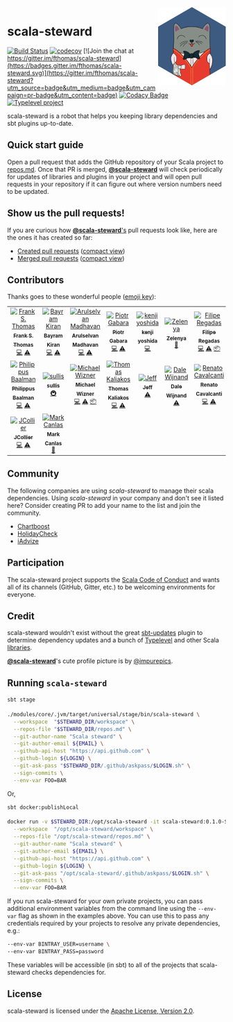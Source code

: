 <img src="https://github.com/fthomas/scala-steward/raw/master/data/images/scala-steward-logo-hex-1.png" width="156px" height="180px" align="right">

# scala-steward
[![Build Status](https://travis-ci.org/fthomas/scala-steward.svg?branch=master)](https://travis-ci.org/fthomas/scala-steward)
[![codecov](https://codecov.io/gh/fthomas/scala-steward/branch/master/graph/badge.svg)](https://codecov.io/gh/fthomas/scala-steward)
[![Join the chat at https://gitter.im/fthomas/scala-steward](https://badges.gitter.im/fthomas/scala-steward.svg)](https://gitter.im/fthomas/scala-steward?utm_source=badge&utm_medium=badge&utm_campaign=pr-badge&utm_content=badge)
[![Codacy Badge](https://api.codacy.com/project/badge/Grade/4573461025c642daa4128b659ee54fc9)](https://www.codacy.com/app/fthomas/scala-steward?utm_source=github.com&amp;utm_medium=referral&amp;utm_content=fthomas/scala-steward&amp;utm_campaign=Badge_Grade)
[![Typelevel project](https://img.shields.io/badge/typelevel-project-brightgreen.svg)](https://typelevel.org/projects/#scala-steward)

scala-steward is a robot that helps you keeping library dependencies
and sbt plugins up-to-date.

## Quick start guide

Open a pull request that adds the GitHub repository of your Scala project
to [repos.md](https://github.com/fthomas/scala-steward/edit/master/repos.md).
Once that PR is merged, [**@scala-steward**][@scala-steward] will check
periodically for updates of libraries and plugins in your project and will open
pull requests in your repository if it can figure out where version numbers need
to be updated.

## Show us the pull requests!

If you are curious how [**@scala-steward**'s][@scala-steward] pull requests
look like, here are the ones it has created so far:

* [Created pull requests](https://github.com/search?q=author%3Ascala-steward+is%3Apr)
  ([compact view](        https://github.com/pulls?q=author%3Ascala-steward+is%3Apr))
* [Merged pull requests]( https://github.com/search?q=author%3Ascala-steward+is%3Amerged+sort%3Aupdated-desc)
  ([compact view](        https://github.com/pulls?q=author%3Ascala-steward+is%3Amerged+sort%3Aupdated-desc))

## Contributors

Thanks goes to these wonderful people ([emoji key](https://allcontributors.org/docs/en/emoji-key)):

<!-- ALL-CONTRIBUTORS-LIST:START - Do not remove or modify this section -->
<!-- prettier-ignore -->
<table><tr><td align="center"><a href="https://github.com/fthomas"><img src="https://avatars1.githubusercontent.com/u/141252?v=4" width="100px;" alt="Frank S. Thomas"/><br /><sub><b>Frank S. Thomas</b></sub></a><br /><a href="https://github.com/fthomas/scala-steward/commits?author=fthomas" title="Code">💻</a> <a href="https://github.com/fthomas/scala-steward/commits?author=fthomas" title="Tests">⚠️</a></td><td align="center"><a href="https://github.com/kiranbayram"><img src="https://avatars0.githubusercontent.com/u/3471570?v=4" width="100px;" alt="Bayram Kiran"/><br /><sub><b>Bayram Kiran</b></sub></a><br /><a href="https://github.com/fthomas/scala-steward/commits?author=kiranbayram" title="Code">💻</a> <a href="https://github.com/fthomas/scala-steward/commits?author=kiranbayram" title="Tests">⚠️</a></td><td align="center"><a href="https://github.com/ArulselvanMadhavan"><img src="https://avatars3.githubusercontent.com/u/7578919?v=4" width="100px;" alt="Arulselvan Madhavan"/><br /><sub><b>Arulselvan Madhavan</b></sub></a><br /><a href="https://github.com/fthomas/scala-steward/commits?author=ArulselvanMadhavan" title="Code">💻</a> <a href="https://github.com/fthomas/scala-steward/commits?author=ArulselvanMadhavan" title="Tests">⚠️</a></td><td align="center"><a href="https://github.com/pgabara"><img src="https://avatars3.githubusercontent.com/u/4014765?v=4" width="100px;" alt="Piotr Gabara"/><br /><sub><b>Piotr Gabara</b></sub></a><br /><a href="https://github.com/fthomas/scala-steward/commits?author=pgabara" title="Code">💻</a> <a href="https://github.com/fthomas/scala-steward/commits?author=pgabara" title="Tests">⚠️</a></td><td align="center"><a href="https://twitter.com/xuwei_k"><img src="https://avatars0.githubusercontent.com/u/389787?v=4" width="100px;" alt="kenji yoshida"/><br /><sub><b>kenji yoshida</b></sub></a><br /><a href="https://github.com/fthomas/scala-steward/commits?author=xuwei-k" title="Code">💻</a></td><td align="center"><a href="https://www.linkedin.com/in/zelenya/"><img src="https://avatars3.githubusercontent.com/u/11508062?v=4" width="100px;" alt="Zelenya"/><br /><sub><b>Zelenya</b></sub></a><br /><a href="#design-Zelenya" title="Design">🎨</a></td><td align="center"><a href="https://github.com/regadas"><img src="https://avatars2.githubusercontent.com/u/163899?v=4" width="100px;" alt="Filipe Regadas"/><br /><sub><b>Filipe Regadas</b></sub></a><br /><a href="https://github.com/fthomas/scala-steward/commits?author=regadas" title="Code">💻</a> <a href="https://github.com/fthomas/scala-steward/commits?author=regadas" title="Tests">⚠️</a> <a href="#platform-regadas" title="Packaging/porting to new platform">📦</a></td></tr><tr><td align="center"><a href="https://github.com/Philippus"><img src="https://avatars3.githubusercontent.com/u/1923596?v=4" width="100px;" alt="Philippus Baalman"/><br /><sub><b>Philippus Baalman</b></sub></a><br /><a href="https://github.com/fthomas/scala-steward/commits?author=Philippus" title="Code">💻</a> <a href="https://github.com/fthomas/scala-steward/commits?author=Philippus" title="Tests">⚠️</a></td><td align="center"><a href="https://github.com/sullis"><img src="https://avatars3.githubusercontent.com/u/30938?v=4" width="100px;" alt="sullis"/><br /><sub><b>sullis</b></sub></a><br /><a href="#infra-sullis" title="Infrastructure (Hosting, Build-Tools, etc)">🚇</a></td><td align="center"><a href="https://github.com/mwz"><img src="https://avatars0.githubusercontent.com/u/1190768?v=4" width="100px;" alt="Michael Wizner"/><br /><sub><b>Michael Wizner</b></sub></a><br /><a href="https://github.com/fthomas/scala-steward/commits?author=mwz" title="Code">💻</a> <a href="https://github.com/fthomas/scala-steward/commits?author=mwz" title="Tests">⚠️</a> <a href="#platform-mwz" title="Packaging/porting to new platform">📦</a></td><td align="center"><a href="https://github.com/thomaska"><img src="https://avatars3.githubusercontent.com/u/3422315?v=4" width="100px;" alt="Thomas Kaliakos"/><br /><sub><b>Thomas Kaliakos</b></sub></a><br /><a href="https://github.com/fthomas/scala-steward/commits?author=thomaska" title="Code">💻</a> <a href="https://github.com/fthomas/scala-steward/commits?author=thomaska" title="Tests">⚠️</a></td><td align="center"><a href="https://github.com/custommonkey"><img src="https://avatars2.githubusercontent.com/u/1583909?v=4" width="100px;" alt="Jeff"/><br /><sub><b>Jeff</b></sub></a><br /><a href="https://github.com/fthomas/scala-steward/commits?author=custommonkey" title="Tests">⚠️</a></td><td align="center"><a href="https://twitter.com/dwijnand"><img src="https://avatars1.githubusercontent.com/u/344610?v=4" width="100px;" alt="Dale Wijnand"/><br /><sub><b>Dale Wijnand</b></sub></a><br /><a href="https://github.com/fthomas/scala-steward/commits?author=dwijnand" title="Tests">⚠️</a></td><td align="center"><a href="http://www.lightbend.com"><img src="https://avatars0.githubusercontent.com/u/502982?v=4" width="100px;" alt="Renato Cavalcanti"/><br /><sub><b>Renato Cavalcanti</b></sub></a><br /><a href="https://github.com/fthomas/scala-steward/commits?author=renatocaval" title="Code">💻</a> <a href="https://github.com/fthomas/scala-steward/commits?author=renatocaval" title="Tests">⚠️</a></td></tr><tr><td align="center"><a href="https://github.com/Slakah"><img src="https://avatars2.githubusercontent.com/u/16853?v=4" width="100px;" alt="JCollier"/><br /><sub><b>JCollier</b></sub></a><br /><a href="https://github.com/fthomas/scala-steward/commits?author=Slakah" title="Code">💻</a> <a href="https://github.com/fthomas/scala-steward/commits?author=Slakah" title="Tests">⚠️</a></td><td align="center"><a href="https://www.markcanlas.com/"><img src="https://avatars0.githubusercontent.com/u/881934?v=4" width="100px;" alt="Mark Canlas"/><br /><sub><b>Mark Canlas</b></sub></a><br /><a href="https://github.com/fthomas/scala-steward/commits?author=mcanlas" title="Documentation">📖</a></td></tr></table>

<!-- ALL-CONTRIBUTORS-LIST:END -->

## Community

The following companies are using _scala-steward_ to manage their scala dependencies. Using _scala-steward_ in your company and don't see it listed here? Consider creating PR to add your name to the list and join the community.

* [Chartboost](https://www.chartboost.com/)
* [HolidayCheck](https://github.com/holidaycheck)
* [iAdvize](https://www.iadvize.com/en/)

## Participation

The scala-steward project supports the [Scala Code of Conduct][CoC]
and wants all of its channels (GitHub, Gitter, etc.) to be welcoming
environments for everyone.

## Credit

scala-steward wouldn't exist without the great [sbt-updates][sbt-updates]
plugin to determine dependency updates and a bunch of [Typelevel][Typelevel]
and other Scala [libraries](https://github.com/fthomas/scala-steward/blob/master/project/Dependencies.scala).

[**@scala-steward**][@scala-steward]'s cute profile picture is by
[@impurepics](https://twitter.com/impurepics/).

## Running `scala-steward`

```bash
sbt stage

./modules/core/.jvm/target/universal/stage/bin/scala-steward \
  --workspace  "$STEWARD_DIR/workspace" \
  --repos-file "$STEWARD_DIR/repos.md" \
  --git-author-name "Scala steward" \
  --git-author-email ${EMAIL} \
  --github-api-host "https://api.github.com" \
  --github-login ${LOGIN} \
  --git-ask-pass "$STEWARD_DIR/.github/askpass/$LOGIN.sh" \
  --sign-commits \
  --env-var FOO=BAR
```

Or,

```bash
sbt docker:publishLocal

docker run -v $STEWARD_DIR:/opt/scala-steward -it scala-steward:0.1.0-SNAPSHOT \
  --workspace  "/opt/scala-steward/workspace" \
  --repos-file "/opt/scala-steward/repos.md" \
  --git-author-name "Scala steward" \
  --git-author-email ${EMAIL} \
  --github-api-host "https://api.github.com" \
  --github-login ${LOGIN} \
  --git-ask-pass "/opt/scala-steward/.github/askpass/$LOGIN.sh" \
  --sign-commits \
  --env-var FOO=BAR
```

If you run scala-steward for your own private projects, you can pass additional environment variables from the command line using the `--env-var` flag as shown in the examples above. You can use this to pass any credentials required by your projects to resolve any private dependencies, e.g.: 

```bash
--env-var BINTRAY_USER=username \
--env-var BINTRAY_PASS=password
```

These variables will be accessible (in sbt) to all of the projects that scala-steward checks dependencies for.

## License

scala-steward is licensed under the
[Apache License, Version 2.0](http://www.apache.org/licenses/LICENSE-2.0).

[CoC]: https://github.com/fthomas/scala-steward/blob/master/CODE_OF_CONDUCT.md
[@scala-steward]: https://github.com/scala-steward
[sbt-updates]: https://github.com/rtimush/sbt-updates
[Typelevel]: https://typelevel.org/
